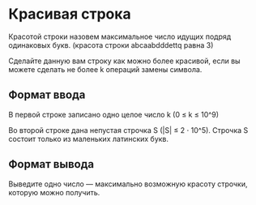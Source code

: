 # Красивая строка

Красотой строки назовем максимальное число идущих подряд одинаковых букв. (красота строки abcaabdddettq равна 3)

Сделайте данную вам строку как можно более красивой, если вы можете сделать не более k операций замены символа.

## Формат ввода

В первой строке записано одно целое число k (0 ≤ k ≤ 10^9)

Во второй строке дана непустая строчка S (|S| ≤ 2 ⋅ 10^5). Строчка S состоит только из маленьких латинских букв.

## Формат вывода

Выведите одно число — максимально возможную красоту строчки, которую можно получить.